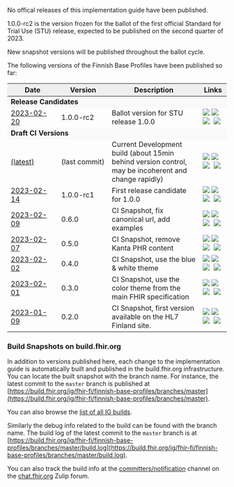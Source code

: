 No offical releases of this implementation guide have been published.

1.0.0-rc2 is the version frozen for the ballot of the first official Standard for Trial Use (STU)
release, expected to be published on the second quarter of 2023.

New snapshot versions will be published throughout the ballot cycle.

<div id="history-data">
  <p>The following versions of the Finnish Base Profiles have been published so far:</p>
  <table class="history-grid">
    <thead>
      <tr style="background-color: #efefef">
        <th width="100px">Date</th>
        <th width="100px">Version</th>
        <th>Description</th>
        <th>Links</th>
      </tr>
    </thead>
    <tbody>
      <tr style="background-color: #f9f9f9">
        <td colspan="4"><b>Release Candidates</b></td>
      </tr>
      <tr>
        <td><a href="https://www.hl7.fi/fhir/finnish-base-profiles/1.0-rc2/">2023-02-20</a></td>
        <td>1.0.0-rc2</td><td>Ballot version for STU release 1.0.0</td>
        <td><a title="Home Page" href="https://www.hl7.fi/fhir/finnish-base-profiles/1.0-rc2/"><img src="https://hl7.org/fhir/assets/images/page.png"></a>&nbsp;<a title="Download" href="https://www.hl7.fi/fhir/finnish-base-profiles/1.0-rc2/full-ig.zip"><img src="https://hl7.org/fhir/assets/images/download.gif"></a>&nbsp;<a title="QA Page" href="https://www.hl7.fi/fhir/finnish-base-profiles/1.0-rc2/qa.html"><img src="https://hl7.org/fhir/assets/images/qa.png"></a>&nbsp; <a title="NPM Package hl7.fhir.fi.base v1.0.0-rc2" href="https://www.hl7.fi/fhir/finnish-base-profiles/1.0-rc2/package.tgz"><img src="https://hl7.org/fhir/assets/images/npm.png"></a></td>
      </tr>
      <tr style="background-color: #f9f9f9">
        <td colspan="4"><b>Draft CI Versions</b></td>
      </tr>
      <tr>
        <td><a href="https://fhir.fi/finnish-base-profiles/">(latest)</a></td>
        <td>(last commit)</td><td>Current Development build (about 15min behind version control, may be incoherent and change rapidly)</td><td><a title="Home Page" href="https://fhir.fi/finnish-base-profiles/"><img src="https://hl7.org/fhir/assets/images/page.png"></a>&nbsp;<a title="Download" href="https://fhir.fi/finnish-base-profiles/full-ig.zip"><img src="https://hl7.org/fhir/assets/images/download.gif"></a>&nbsp;<a title="QA Page" href="https://fhir.fi/finnish-base-profiles/qa.html"><img src="https://hl7.org/fhir/assets/images/qa.png"></a>&nbsp; <a title="NPM Package" href="https://fhir.fi/finnish-base-profiles/package.tgz"><img src="https://hl7.org/fhir/assets/images/npm.png"></a></td>
      </tr>
      <tr>
        <td><a href="https://www.hl7.fi/fhir/finnish-base-profiles/1.0-rc1/">2023-02-14</a></td>
        <td>1.0.0-rc1</td><td>First release candidate for 1.0.0</td>
        <td><a title="Home Page" href="https://www.hl7.fi/fhir/finnish-base-profiles/1.0-rc1/"><img src="https://hl7.org/fhir/assets/images/page.png"></a>&nbsp;<a title="Download" href="https://www.hl7.fi/fhir/finnish-base-profiles/1.0-rc1/full-ig.zip"><img src="https://hl7.org/fhir/assets/images/download.gif"></a>&nbsp;<a title="QA Page" href="https://www.hl7.fi/fhir/finnish-base-profiles/1.0-rc1/qa.html"><img src="https://hl7.org/fhir/assets/images/qa.png"></a>&nbsp; <a title="NPM Package hl7.fhir.fi.base v1.0.0-rc1" href="https://www.hl7.fi/fhir/finnish-base-profiles/1.0-rc1/package.tgz"><img src="https://hl7.org/fhir/assets/images/npm.png"></a></td>
      </tr>
      <tr>
        <td><a href="https://www.hl7.fi/fhir/finnish-base-profiles/0.6/">2023-02-09</a></td>
        <td>0.6.0</td><td>CI Snapshot, fix canonical url, add examples</td>
        <td><a title="Home Page" href="https://www.hl7.fi/fhir/finnish-base-profiles/0.6/"><img src="https://hl7.org/fhir/assets/images/page.png"></a>&nbsp;<a title="Download" href="https://www.hl7.fi/fhir/finnish-base-profiles/0.6/full-ig.zip"><img src="https://hl7.org/fhir/assets/images/download.gif"></a>&nbsp;<a title="QA Page" href="https://www.hl7.fi/fhir/finnish-base-profiles/0.6/qa.html"><img src="https://hl7.org/fhir/assets/images/qa.png"></a>&nbsp; <a title="NPM Package hl7.fhir.fi.base v0.6.0" href="https://www.hl7.fi/fhir/finnish-base-profiles/0.6/package.tgz"><img src="https://hl7.org/fhir/assets/images/npm.png"></a></td>
      </tr>
      <tr>
        <td><a href="https://www.hl7.fi/fhir/finnish-base-profiles/0.5/">2023-02-07</a></td>
        <td>0.5.0</td><td>CI Snapshot, remove Kanta PHR content</td>
        <td><a title="Home Page" href="https://www.hl7.fi/fhir/finnish-base-profiles/0.5/"><img src="https://hl7.org/fhir/assets/images/page.png"></a>&nbsp;<a title="Download" href="https://www.hl7.fi/fhir/finnish-base-profiles/0.5/full-ig.zip"><img src="https://hl7.org/fhir/assets/images/download.gif"></a>&nbsp;<a title="QA Page" href="https://www.hl7.fi/fhir/finnish-base-profiles/0.5/qa.html"><img src="https://hl7.org/fhir/assets/images/qa.png"></a>&nbsp; <a title="NPM Package hl7.fhir.fi.base v0.5.0" href="https://www.hl7.fi/fhir/finnish-base-profiles/0.5/package.tgz"><img src="https://hl7.org/fhir/assets/images/npm.png"></a></td>
      </tr>
      <tr>
        <td><a href="https://www.hl7.fi/fhir/finnish-base-profiles/0.4/">2023-02-02</a></td>
        <td>0.4.0</td><td>CI Snapshot, use the blue & white theme</td>
        <td><a title="Home Page" href="https://www.hl7.fi/fhir/finnish-base-profiles/0.4/"><img src="https://hl7.org/fhir/assets/images/page.png"></a>&nbsp;<a title="Download" href="https://www.hl7.fi/fhir/finnish-base-profiles/0.4/full-ig.zip"><img src="https://hl7.org/fhir/assets/images/download.gif"></a>&nbsp;<a title="QA Page" href="https://www.hl7.fi/fhir/finnish-base-profiles/0.4/qa.html"><img src="https://hl7.org/fhir/assets/images/qa.png"></a>&nbsp; <a title="NPM Package hl7.fhir.fi.base v0.4.0" href="https://www.hl7.fi/fhir/finnish-base-profiles/0.4/package.tgz"><img src="https://hl7.org/fhir/assets/images/npm.png"></a></td>
      </tr>
      <tr>
        <td><a href="https://www.hl7.fi/fhir/finnish-base-profiles/0.3/">2023-02-01</a></td>
        <td>0.3.0</td><td>CI Snapshot, use the color theme from the main FHIR specification</td>
        <td><a title="Home Page" href="https://www.hl7.fi/fhir/finnish-base-profiles/0.3/"><img src="https://hl7.org/fhir/assets/images/page.png"></a>&nbsp;<a title="Download" href="https://www.hl7.fi/fhir/finnish-base-profiles/0.3/full-ig.zip"><img src="https://hl7.org/fhir/assets/images/download.gif"></a>&nbsp;<a title="QA Page" href="https://www.hl7.fi/fhir/finnish-base-profiles/0.3/qa.html"><img src="https://hl7.org/fhir/assets/images/qa.png"></a>&nbsp; <a title="NPM Package hl7.fhir.fi.base v0.3.0" href="https://www.hl7.fi/fhir/finnish-base-profiles/0.3/package.tgz"><img src="https://hl7.org/fhir/assets/images/npm.png"></a></td>
      </tr>
      <tr>
        <td><a href="https://hl7.fi/fhir/finnish-base-profiles/0.2/">2023-01-09</a></td>
        <td>0.2.0</td><td>CI Snapshot, first version available on the HL7 Finland site.</td>
        <td><a title="Home Page" href="https://www.hl7.fi/fhir/finnish-base-profiles/0.2/"><img src="https://hl7.org/fhir/assets/images/page.png"></a>&nbsp;<a title="Download" href="https://www.hl7.fi/fhir/finnish-base-profiles/0.2/full-ig.zip"><img src="https://hl7.org/fhir/assets/images/download.gif"></a>&nbsp;<a title="QA Page" href="https://www.hl7.fi/fhir/finnish-base-profiles/0.2/qa.html"><img src="https://hl7.org/fhir/assets/images/qa.png"></a>&nbsp; <a title="NPM Package hl7.fhir.fi.base v0.2.0" href="https://www.hl7.fi/fhir/finnish-base-profiles/0.2/package.tgz"><img src="https://hl7.org/fhir/assets/images/npm.png"></a></td>
      </tr>
    </tbody>
  </table>
</div>

### Build Snapshots on build.fhir.org
In addition to versions published here, each change to the implementation guide is automatically
built and published in the build.fhir.org infrastructure. You can locate the built snapshot with
the branch name. For instance, the latest commit to the `master` branch is published at
[https://build.fhir.org/ig/fhir-fi/finnish-base-profiles/branches/master](https://build.fhir.org/ig/fhir-fi/finnish-base-profiles/branches/master).

You can also browse the [list of all IG builds](https://fhir.github.io/auto-ig-builder/builds.html).

Similarly the debug info related to the build can be found with the branch name. The build log of
the latest commit to the `master` branch is at
[https://build.fhir.org/ig/fhir-fi/finnish-base-profiles/branches/master/build.log](https://build.fhir.org/ig/fhir-fi/finnish-base-profiles/branches/master/build.log).

You can also track the build info at the
[committers/notification](https://chat.fhir.org/#narrow/stream/179297-committers.2Fnotification/topic/ig-build/)
channel on the [chat.fhir.org](https://chat.fhir.org) Zulip forum.

